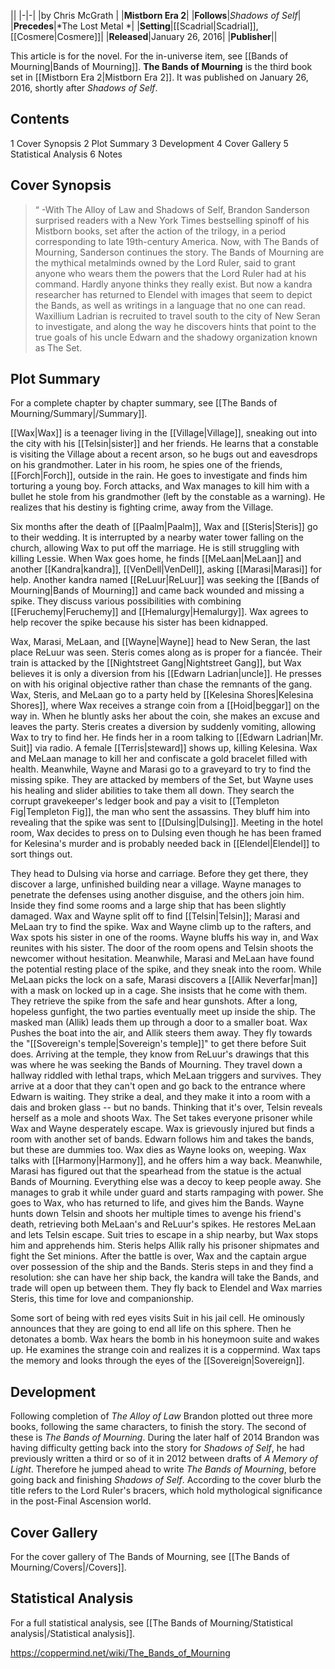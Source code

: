 |**<The Bands of Mourning>**|
|-|-|
|by  Chris McGrath |
|**Mistborn Era 2**|
|**Follows**|*Shadows of Self*|
|**Precedes**|*The Lost Metal *|
|**Setting**|[[Scadrial\|Scadrial]], [[Cosmere\|Cosmere]]|
|**Released**|January 26, 2016|
|**Publisher**||

This article is for the novel. For the in-universe item, see [[Bands of Mourning\|Bands of Mourning]].
**The Bands of Mourning** is the third book set in [[Mistborn Era 2\|Mistborn Era 2]]. It was published on January 26, 2016, shortly after *Shadows of Self*.

## Contents

1 Cover Synopsis
2 Plot Summary
3 Development
4 Cover Gallery
5 Statistical Analysis
6 Notes


## Cover Synopsis
>“
\-With The Alloy of Law and Shadows of Self, Brandon Sanderson surprised readers with a New York Times bestselling spinoff of his Mistborn books, set after the action of the trilogy, in a period corresponding to late 19th-century America.
Now, with The Bands of Mourning, Sanderson continues the story. The Bands of Mourning are the mythical metalminds owned by the Lord Ruler, said to grant anyone who wears them the powers that the Lord Ruler had at his command. Hardly anyone thinks they really exist. But now a kandra researcher has returned to Elendel with images that seem to depict the Bands, as well as writings in a language that no one can read. Waxillium Ladrian is recruited to travel south to the city of New Seran to investigate, and along the way he discovers hints that point to the true goals of his uncle Edwarn and the shadowy organization known as The Set.


## Plot Summary
For a complete chapter by chapter summary, see [[The Bands of Mourning/Summary\|/Summary]].

[[Wax\|Wax]] is a teenager living in the [[Village\|Village]], sneaking out into the city with his [[Telsin\|sister]] and her friends. He learns that a constable is visiting the Village about a recent arson, so he bugs out and eavesdrops on his grandmother. Later in his room, he spies one of the friends, [[Forch\|Forch]], outside in the rain. He goes to investigate and finds him torturing a young boy. Forch attacks, and Wax manages to kill him with a bullet he stole from his grandmother (left by the constable as a warning). He realizes that his destiny is fighting crime, away from the Village.


Six months after the death of [[Paalm\|Paalm]], Wax and [[Steris\|Steris]] go to their wedding. It is interrupted by a nearby water tower falling on the church, allowing Wax to put off the marriage. He is still struggling with killing Lessie.
When Wax goes home, he finds [[MeLaan\|MeLaan]] and another [[Kandra\|kandra]], [[VenDell\|VenDell]], asking [[Marasi\|Marasi]] for help. Another kandra named [[ReLuur\|ReLuur]] was seeking the [[Bands of Mourning\|Bands of Mourning]] and came back wounded and missing a spike. They discuss various possibilities with combining [[Feruchemy\|Feruchemy]] and [[Hemalurgy\|Hemalurgy]]. Wax agrees to help recover the spike because his sister has been kidnapped.


Wax, Marasi, MeLaan, and [[Wayne\|Wayne]] head to New Seran, the last place ReLuur was seen. Steris comes along as is proper for a fiancée. Their train is attacked by the [[Nightstreet Gang\|Nightstreet Gang]], but Wax believes it is only a diversion from his [[Edwarn Ladrian\|uncle]]. He presses on with his original objective rather than chase the remnants of the gang.
Wax, Steris, and MeLaan go to a party held by [[Kelesina Shores\|Kelesina Shores]], where Wax receives a strange coin from a [[Hoid\|beggar]] on the way in. When he bluntly asks her about the coin, she makes an excuse and leaves the party. Steris creates a diversion by suddenly vomiting, allowing Wax to try to find her. He finds her in a room talking to [[Edwarn Ladrian\|Mr. Suit]] via radio. A female [[Terris\|steward]] shows up, killing Kelesina. Wax and MeLaan manage to kill her and confiscate a gold bracelet filled with health.
Meanwhile, Wayne and Marasi go to a graveyard to try to find the missing spike. They are attacked by members of the Set, but Wayne uses his healing and slider abilities to take them all down. They search the corrupt gravekeeper's ledger book and pay a visit to [[Templeton Fig\|Templeton Fig]], the man who sent the assassins. They bluff him into revealing that the spike was sent to [[Dulsing\|Dulsing]].
Meeting in the hotel room, Wax decides to press on to Dulsing even though he has been framed for Kelesina's murder and is probably needed back in [[Elendel\|Elendel]] to sort things out.


They head to Dulsing via horse and carriage. Before they get there, they discover a large, unfinished building near a village. Wayne manages to penetrate the defenses using another disguise, and the others join him. Inside they find some rooms and a large ship that has been slightly damaged. Wax and Wayne split off to find [[Telsin\|Telsin]]; Marasi and MeLaan try to find the spike.
Wax and Wayne climb up to the rafters, and Wax spots his sister in one of the rooms. Wayne bluffs his way in, and Wax reunites with his sister. The door of the room opens and Telsin shoots the newcomer without hesitation.
Meanwhile, Marasi and MeLaan have found the potential resting place of the spike, and they sneak into the room. While MeLaan picks the lock on a safe, Marasi discovers a [[Allik Neverfar\|man]] with a mask on locked up in a cage. She insists that he come with them. They retrieve the spike from the safe and hear gunshots.
After a long, hopeless gunfight, the two parties eventually meet up inside the ship. The masked man (Allik) leads them up through a door to a smaller boat. Wax Pushes the boat into the air, and Allik steers them away. They fly towards the "[[Sovereign's temple\|Sovereign's temple]]" to get there before Suit does.
Arriving at the temple, they know from ReLuur's drawings that this was where he was seeking the Bands of Mourning. They travel down a hallway riddled with lethal traps, which MeLaan triggers and survives. They arrive at a door that they can't open and go back to the entrance where Edwarn is waiting. They strike a deal, and they make it into a room with a dais and broken glass -- but no bands.
Thinking that it's over, Telsin reveals herself as a mole and shoots Wax. The Set takes everyone prisoner while Wax and Wayne desperately escape. Wax is grievously injured but finds a room with another set of bands. Edwarn follows him and takes the bands, but these are dummies too. Wax dies as Wayne looks on, weeping. Wax talks with [[Harmony\|Harmony]], and he offers him a way back.
Meanwhile, Marasi has figured out that the spearhead from the statue is the actual Bands of Mourning. Everything else was a decoy to keep people away. She manages to grab it while under guard and starts rampaging with power. She goes to Wax, who has returned to life, and gives him the Bands.
Wayne hunts down Telsin and shoots her multiple times to avenge his friend's death, retrieving both MeLaan's and ReLuur's spikes. He restores MeLaan and lets Telsin escape.
Suit tries to escape in a ship nearby, but Wax stops him and apprehends him. Steris helps Allik rally his prisoner shipmates and fight the Set minions. After the battle is over, Wax and the captain argue over possession of the ship and the Bands. Steris steps in and they find a resolution: she can have her ship back, the kandra will take the Bands, and trade will open up between them.
They fly back to Elendel and Wax marries Steris, this time for love and companionship.


Some sort of being with red eyes visits Suit in his jail cell. He ominously announces that they are going to end all life on this sphere. Then he detonates a bomb.
Wax hears the bomb in his honeymoon suite and wakes up. He examines the strange coin and realizes it is a coppermind. Wax taps the memory and looks through the eyes of the [[Sovereign\|Sovereign]].

## Development
Following completion of *The Alloy of Law* Brandon plotted out three more books, following the same characters, to finish the story. The second of these is *The Bands of Mourning*. During the later half of 2014 Brandon was having difficulty getting back into the story for *Shadows of Self*, he had previously written a third or so of it in 2012 between drafts of *A Memory of Light*. Therefore he jumped ahead to write *The Bands of Mourning*, before going back and finishing *Shadows of Self*.
According to the cover blurb the title refers to the Lord Ruler's bracers, which hold mythological significance in the post-Final Ascension world.

## Cover Gallery
For the cover gallery of The Bands of Mourning, see [[The Bands of Mourning/Covers\|/Covers]].
## Statistical Analysis
For a full statistical analysis, see [[The Bands of Mourning/Statistical analysis\|/Statistical analysis]].


https://coppermind.net/wiki/The_Bands_of_Mourning
